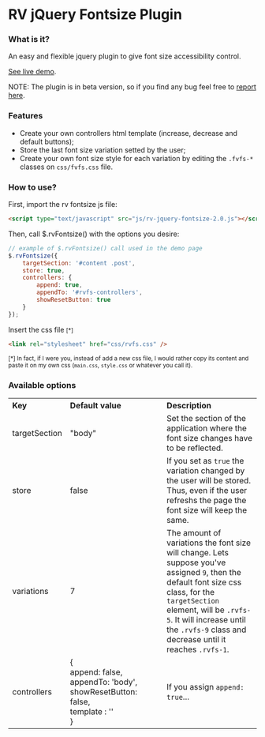# RV jQuery Fontsize Plugin

### What is it?
An easy and flexible jquery plugin to give font size accessibility control.

[See live demo](http://www.ramonvictor.com/demo/fontsize/fontsize2.0/).

NOTE: The plugin is in beta version, so if you find any bug feel free to [report here](https://github.com/ramonvictor/rv-jquery-fontsize/issues).

### Features
* Create your own controllers html template (increase, decrease and default buttons);
* Store the last font size variation setted by the user;
* Create your own font size style for each variation by editing the `.fvfs-*` classes on `css/fvfs.css` file.


### How to use?

First, import the rv fontsize js file:
``` html
<script type="text/javascript" src="js/rv-jquery-fontsize-2.0.js"></script>
```

Then, call $.rvFontsize() with the options you desire:

``` js
// example of $.rvFontsize() call used in the demo page
$.rvFontsize({
    targetSection: '#content .post',
    store: true,
    controllers: {
        append: true,
        appendTo: '#rvfs-controllers',
        showResetButton: true
    }
}); 
```

Insert the css file <small>[*]</small>
``` html
<link rel="stylesheet" href="css/rvfs.css" />
```
<small>[*] In fact, if I were you, instead of add a new css file, I would rather copy its content and paste it on my own css (`main.css`, `style.css` or whatever you call it).</small>

### Available options

<table>
	<tbody><tr>
		<th align="left">Key</th>
		<th align="left" width="180">Default value</th>
		<th align="left">Description</th>
	</tr>
	<tr>
		<td align="left">targetSection</td>
		<td align="left">"body"</td>
		<td align="left">Set the section of the application where the font size changes have to be reflected.</td>
	</tr>
	<tr>
		<td align="left">store</td>
		<td align="left">false</td>
		<td align="left">If you set as <code>true</code> the variation changed by the user will be stored. Thus, even if the user refreshs the page the font size will keep the same.</td>
	</tr>
	<tr>
		<td align="left">variations</td>
		<td align="left">7</td>
		<td align="left">The amount of variations the font size will change. Lets suppose  you've assigned <code>9</code>, then the default font size css class, for the <code>targetSection</code> element, will be <code>.rvfs-5</code>. It will increase until the <code>.rvfs-9</code> class and decrease until it reaches <code>.rvfs-1</code>.</td>
	</tr>
	<tr>
		<td align="left">controllers</td>
		<td align="left">{<br> append: false,<br> appendTo: 'body',<br> showResetButton: false,<br> template : ''<br> }</td>
		<td align="left">If you assign <code>append: true</code>...</td>
	</tr>
	</tbody>
</table>